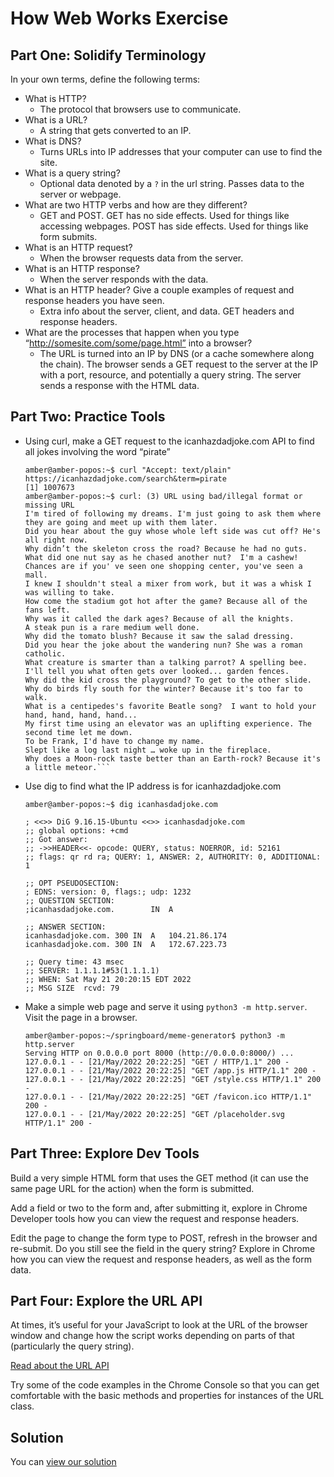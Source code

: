 # How Web Works Exercise
## Part One: Solidify Terminology

In your own terms, define the following terms:

 - What is HTTP?
   - The protocol that browsers use to communicate.
 - What is a URL?
   - A string that gets converted to an IP.
 - What is DNS?
   - Turns URLs into IP addresses that your computer can use to find the site.
 - What is a query string?
   - Optional data denoted by a `?` in the url string. Passes data to the server or webpage. 
 - What are two HTTP verbs and how are they different?
   - GET and POST. GET has no side effects. Used for things like accessing webpages. POST has side effects. Used for things like form submits.
 - What is an HTTP request?
   - When the browser requests data from the server.
 - What is an HTTP response?
   - When the server responds with the data.
 - What is an HTTP header? Give a couple examples of request and response headers you have seen.
   - Extra info about the server, client, and data. GET headers and response headers.
 - What are the processes that happen when you type “http://somesite.com/some/page.html” into a browser?
   - The URL is turned into an IP by DNS (or a cache somewhere along the chain). The browser sends a GET request to the server at the IP with a port, resource, and potentially a query string. The server sends a response with the HTML data.

## Part Two: Practice Tools

 - Using curl, make a GET request to the icanhazdadjoke.com API to find all jokes involving the word “pirate”
    ```
    amber@amber-popos:~$ curl "Accept: text/plain" https://icanhazdadjoke.com/search&term=pirate
    [1] 1007673
    amber@amber-popos:~$ curl: (3) URL using bad/illegal format or missing URL
    I'm tired of following my dreams. I'm just going to ask them where they are going and meet up with them later.
    Did you hear about the guy whose whole left side was cut off? He's all right now.
    Why didn’t the skeleton cross the road? Because he had no guts.
    What did one nut say as he chased another nut?  I'm a cashew!
    Chances are if you' ve seen one shopping center, you've seen a mall.
    I knew I shouldn't steal a mixer from work, but it was a whisk I was willing to take.
    How come the stadium got hot after the game? Because all of the fans left.
    Why was it called the dark ages? Because of all the knights.
    A steak pun is a rare medium well done.
    Why did the tomato blush? Because it saw the salad dressing.
    Did you hear the joke about the wandering nun? She was a roman catholic.
    What creature is smarter than a talking parrot? A spelling bee.
    I'll tell you what often gets over looked... garden fences.
    Why did the kid cross the playground? To get to the other slide.
    Why do birds fly south for the winter? Because it's too far to walk.
    What is a centipedes's favorite Beatle song?  I want to hold your hand, hand, hand, hand...
    My first time using an elevator was an uplifting experience. The second time let me down.
    To be Frank, I'd have to change my name.
    Slept like a log last night … woke up in the fireplace.
    Why does a Moon-rock taste better than an Earth-rock? Because it's a little meteor.```
 - Use dig to find what the IP address is for icanhazdadjoke.com
    ```
    amber@amber-popos:~$ dig icanhasdadjoke.com

    ; <<>> DiG 9.16.15-Ubuntu <<>> icanhasdadjoke.com
    ;; global options: +cmd
    ;; Got answer:
    ;; ->>HEADER<<- opcode: QUERY, status: NOERROR, id: 52161
    ;; flags: qr rd ra; QUERY: 1, ANSWER: 2, AUTHORITY: 0, ADDITIONAL: 1

    ;; OPT PSEUDOSECTION:
    ; EDNS: version: 0, flags:; udp: 1232
    ;; QUESTION SECTION:
    ;icanhasdadjoke.com.		IN	A

    ;; ANSWER SECTION:
    icanhasdadjoke.com.	300	IN	A	104.21.86.174
    icanhasdadjoke.com.	300	IN	A	172.67.223.73

    ;; Query time: 43 msec
    ;; SERVER: 1.1.1.1#53(1.1.1.1)
    ;; WHEN: Sat May 21 20:20:15 EDT 2022
    ;; MSG SIZE  rcvd: 79
    ```
 - Make a simple web page and serve it using `python3 -m http.server`. Visit the page in a browser.
    ```
    amber@amber-popos:~/springboard/meme-generator$ python3 -m http.server
    Serving HTTP on 0.0.0.0 port 8000 (http://0.0.0.0:8000/) ...
    127.0.0.1 - - [21/May/2022 20:22:25] "GET / HTTP/1.1" 200 -
    127.0.0.1 - - [21/May/2022 20:22:25] "GET /app.js HTTP/1.1" 200 -
    127.0.0.1 - - [21/May/2022 20:22:25] "GET /style.css HTTP/1.1" 200 -
    127.0.0.1 - - [21/May/2022 20:22:25] "GET /favicon.ico HTTP/1.1" 200 -
    127.0.0.1 - - [21/May/2022 20:22:25] "GET /placeholder.svg HTTP/1.1" 200 -
    ```

## Part Three: Explore Dev Tools

Build a very simple HTML form that uses the GET method (it can use the same page URL for the action) when the form is submitted.

Add a field or two to the form and, after submitting it, explore in Chrome Developer tools how you can view the request and response headers.

Edit the page to change the form type to POST, refresh in the browser and re-submit. Do you still see the field in the query string? Explore in Chrome how you can view the request and response headers, as well as the form data.

## Part Four: Explore the URL API

At times, it’s useful for your JavaScript to look at the URL of the browser window and change how the script works depending on parts of that (particularly the query string).

[Read about the URL API](https://developer.mozilla.org/en-US/docs/Web/API/URL)

Try some of the code examples in the Chrome Console so that you can get comfortable with the basic methods and properties for instances of the URL class.

## Solution

You can [view our solution](http://curric.rithmschool.com/springboard/exercises/how-web-works/solution/index.html)
